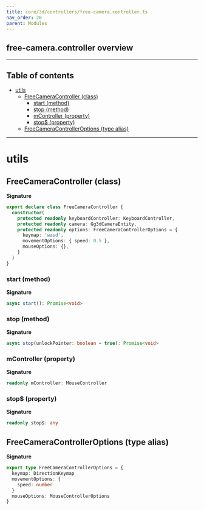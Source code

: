 ```yaml
---
title: core/3d/controllers/free-camera.controller.ts
nav_order: 20
parent: Modules
---
```


## free-camera.controller overview

---

<h2 class="text-delta">Table of contents</h2>

- [utils](#utils)
  - [FreeCameraController (class)](#freecameracontroller-class)
    - [start (method)](#start-method)
    - [stop (method)](#stop-method)
    - [mController (property)](#mcontroller-property)
    - [stop$ (property)](#stop-property)
  - [FreeCameraControllerOptions (type alias)](#freecameracontrolleroptions-type-alias)

---

# utils

## FreeCameraController (class)

**Signature**

```ts
export declare class FreeCameraController {
  constructor(
    protected readonly keyboardController: KeyboardController,
    protected readonly camera: Gg3dCameraEntity,
    protected readonly options: FreeCameraControllerOptions = {
      keymap: 'wasd',
      movementOptions: { speed: 0.5 },
      mouseOptions: {},
    }
  )
}
```

### start (method)

**Signature**

```ts
async start(): Promise<void>
```

### stop (method)

**Signature**

```ts
async stop(unlockPointer: boolean = true): Promise<void>
```

### mController (property)

**Signature**

```ts
readonly mController: MouseController
```

### stop$ (property)

**Signature**

```ts
readonly stop$: any
```

## FreeCameraControllerOptions (type alias)

**Signature**

```ts
export type FreeCameraControllerOptions = {
  keymap: DirectionKeymap
  movementOptions: {
    speed: number
  }
  mouseOptions: MouseControllerOptions
}
```
